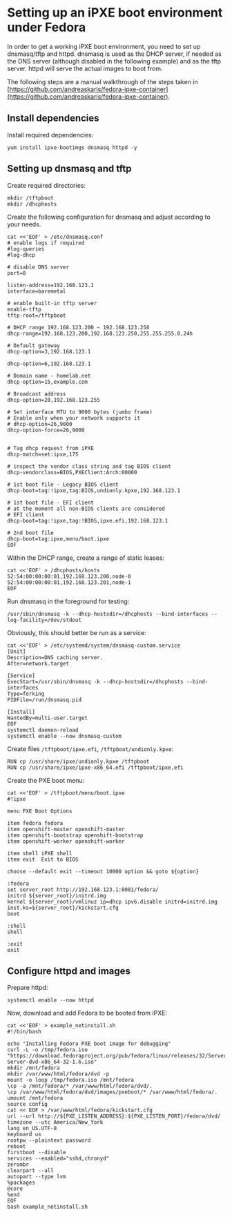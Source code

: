 # Setting up an iPXE boot environment under Fedora

In order to get a working iPXE boot environment, you need to set up dnsmasq/tftp and httpd. dnsmasq is used as the DHCP server, if needed as the DNS server (although disabled in the following example) and as the tftp server. httpd will serve the actual images to boot from.

The following steps are a manual walkthrough of the steps taken in [https://github.com/andreaskaris/fedora-ipxe-container](https://github.com/andreaskaris/fedora-ipxe-container).

## Install dependencies

Install required dependencies:
~~~
yum install ipxe-bootimgs dnsmasq httpd -y
~~~

## Setting up dnsmasq and tftp

Create required directories:
~~~
mkdir /tftpboot
mkdir /dhcphosts
~~~

Create the following configuration for dnsmasq and adjust according to your needs.
~~~
cat <<'EOF' > /etc/dnsmasq.conf
# enable logs if required
#log-queries
#log-dhcp

# disable DNS server
port=0

listen-address=192.168.123.1
interface=baremetal

# enable built-in tftp server
enable-tftp
tftp-root=/tftpboot

# DHCP range 192.168.123.200 ~ 192.168.123.250
dhcp-range=192.168.123.200,192.168.123.250,255.255.255.0,24h

# Default gateway
dhcp-option=3,192.168.123.1

dhcp-option=6,192.168.123.1

# Domain name - homelab.net
dhcp-option=15,example.com

# Broadcast address
dhcp-option=28,192.168.123.255

# Set interface MTU to 9000 bytes (jumbo frame)
# Enable only when your network supports it
# dhcp-option=26,9000
dhcp-option-force=26,9000


# Tag dhcp request from iPXE
dhcp-match=set:ipxe,175

# inspect the vendor class string and tag BIOS client
dhcp-vendorclass=BIOS,PXEClient:Arch:00000

# 1st boot file - Legacy BIOS client
dhcp-boot=tag:!ipxe,tag:BIOS,undionly.kpxe,192.168.123.1

# 1st boot file - EFI client
# at the moment all non-BIOS clients are considered
# EFI client
dhcp-boot=tag:!ipxe,tag:!BIOS,ipxe.efi,192.168.123.1

# 2nd boot file
dhcp-boot=tag:ipxe,menu/boot.ipxe
EOF
~~~

Within the DHCP range, create a range of static leases:
~~~
cat <<'EOF' > /dhcphosts/hosts 
52:54:00:00:00:01,192.168.123.200,node-0
52:54:00:00:00:01,192.168.123.201,node-1
EOF
~~~

Run dnsmasq in the foreground for testing:
~~~
/usr/sbin/dnsmasq -k --dhcp-hostsdir=/dhcphosts --bind-interfaces --log-facility=/dev/stdout
~~~

Obviously, this should better be run as a service:
~~~
cat <<'EOF' > /etc/systemd/system/dnsmasq-custom.service 
[Unit]
Description=DNS caching server.
After=network.target

[Service]
ExecStart=/usr/sbin/dnsmasq -k --dhcp-hostsdir=/dhcphosts --bind-interfaces
Type=forking
PIDFile=/run/dnsmasq.pid

[Install]
WantedBy=multi-user.target
EOF
systemctl daemon-reload
systemctl enable --now dnsmasq-custom
~~~

Create files `/tftpboot/ipxe.efi`, `/tftpboot/undionly.kpxe`:
~~~
RUN cp /usr/share/ipxe/undionly.kpxe /tftpboot
RUN cp /usr/share/ipxe/ipxe-x86_64.efi /tftpboot/ipxe.efi
~~~

Create the PXE boot menu:
~~~
cat <<'EOF' > /tftpboot/menu/boot.ipxe 
#!ipxe 

menu PXE Boot Options

item fedora fedora
item openshift-master openshift-master
item openshift-bootstrap openshift-bootstrap
item openshift-worker openshift-worker

item shell iPXE shell
item exit  Exit to BIOS

choose --default exit --timeout 10000 option && goto ${option}

:fedora
set server_root http://192.168.123.1:8081/fedora/
initrd ${server_root}/initrd.img
kernel ${server_root}/vmlinuz ip=dhcp ipv6.disable initrd=initrd.img inst.ks=${server_root}/kickstart.cfg
boot

:shell
shell

:exit
exit
~~~

## Configure httpd and images

Prepare httpd:
~~~
systemctl enable --now httpd
~~~

Now, download and add Fedora to be booted from iPXE:
~~~
cat <<'EOF' > example_netinstall.sh
#!/bin/bash

echo "Installing Fedora PXE boot image for debugging"
curl -L -o /tmp/fedora.iso "https://download.fedoraproject.org/pub/fedora/linux/releases/32/Server/x86_64/iso/Fedora-Server-dvd-x86_64-32-1.6.iso"
mkdir /mnt/fedora
mkdir /var/www/html/fedora/dvd -p
mount -o loop /tmp/fedora.iso /mnt/fedora
\cp -a /mnt/fedora/* /var/www/html/fedora/dvd/.
\cp /var/www/html/fedora/dvd/images/pxeboot/* /var/www/html/fedora/.
umount /mnt/fedora
source config 
cat << EOF > /var/www/html/fedora/kickstart.cfg
url --url http://${PXE_LISTEN_ADDRESS}:${PXE_LISTEN_PORT}/fedora/dvd/
timezone --utc America/New_York
lang en_US.UTF-8
keyboard us
rootpw --plaintext password
reboot
firstboot --disable
services --enabled="sshd,chronyd"
zerombr
clearpart --all
autopart --type lvm
%packages
@core
%end
EOF
bash example_netinstall.sh
~~~

